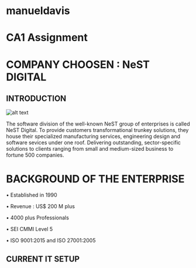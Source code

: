 # manueldavis

# CA1 Assignment

# COMPANY CHOOSEN : NeST DIGITAL

## INTRODUCTION

![alt text](https://nesttech.com/wp-content/uploads/2018/06/Nest-Modernized-Logo.png)

The software division of the well-known NeST group of enterprises is called NeST Digital. 
To provide customers transformational trunkey solutions, they house their specialized manufacturing services, 
engineering design and software sevices under one roof. Delivering outstanding, sector-specific
solutions to clients ranging from small and medium-sized business to fortune 500 companies.




# **BACKGROUND OF THE ENTERPRISE**

•	Established in 1990

•	Revenue : US$ 200 M plus

•	4000 plus Professionals

•	SEI CMMI Level 5

•	ISO 9001:2015 and ISO 27001:2005








## CURRENT IT SETUP






